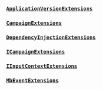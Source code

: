 ### [``ApplicationVersionExtensions``](xref:Bannerlord.ButterLib.Common.Extensions.ApplicationVersionExtensions)
  

### [``CampaignExtensions``](xref:Bannerlord.ButterLib.Common.Extensions.CampaignExtensions)
    

### [``DependencyInjectionExtensions``](xref:Bannerlord.ButterLib.Common.Extensions.DependencyInjectionExtensions)
  

### [``ICampaignExtensions``](xref:Bannerlord.ButterLib.Common.Extensions.ICampaignExtensions)
  

### [``IInputContextExtensions``](xref:Bannerlord.ButterLib.Common.Extensions.IInputContextExtensions)


### [``MbEventExtensions``](xref:Bannerlord.ButterLib.Common.Extensions.MbEventExtensions)
